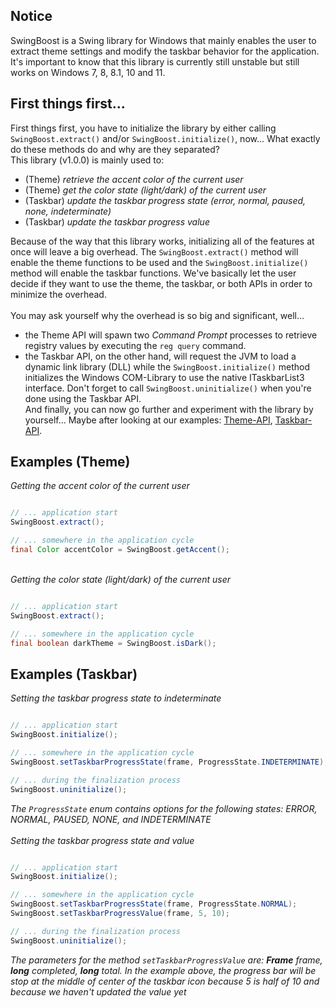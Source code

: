 Notice
---

SwingBoost is a Swing library for Windows that mainly enables the user to extract theme settings and modify the taskbar behavior for the application. 
It's important to know that this library is currently still unstable but still works on Windows 7, 8, 8.1, 10 and 11.

First things first...
---

First things first, you have to initialize the library by either calling `SwingBoost.extract()` and/or `SwingBoost.initialize()`, 
now... What exactly do these methods do and why are they separated?
\
This library (v1.0.0) is mainly used to: 
* (Theme) _retrieve the accent color of the current user_
* (Theme) _get the color state (light/dark) of the current user_
* (Taskbar) _update the taskbar progress state (error, normal, paused, none, indeterminate)_
* (Taskbar) _update the taskbar progress value_

Because of the way that this library works, initializing all of the features at once will leave a big overhead.
The `SwingBoost.extract()` method will enable the theme functions to be used and the `SwingBoost.initialize()` method will enable the taskbar functions.
We've basically let the user decide if they want to use the theme, the taskbar, or both APIs in order to minimize the overhead.
\
\
You may ask yourself why the overhead is so big and significant, well...
* the Theme API will spawn two *Command Prompt* processes to retrieve registry values by executing the `reg query` command.
* the Taskbar API, on the other hand, will request the JVM to load a dynamic link library (DLL) while the `SwingBoost.initialize()` method initializes the Windows COM-Library to use the native ITaskbarList3 interface.
Don't forget to call `SwingBoost.uninitialize()` when you're done using the Taskbar API.
\
And finally, you can now go further and experiment with the library by yourself... Maybe after looking at our examples: [Theme-API](#examples-theme), [Taskbar-API](#examples-taskbar).

Examples (Theme)
---

_*Getting the accent color of the current user*_
```java

// ... application start
SwingBoost.extract();

// ... somewhere in the application cycle
final Color accentColor = SwingBoost.getAccent();

```
\
_*Getting the color state (light/dark) of the current user*_
```java

// ... application start
SwingBoost.extract();

// ... somewhere in the application cycle
final boolean darkTheme = SwingBoost.isDark();

```

Examples (Taskbar)
---

_*Setting the taskbar progress state to indeterminate*_
```java

// ... application start
SwingBoost.initialize();

// ... somewhere in the application cycle
SwingBoost.setTaskbarProgressState(frame, ProgressState.INDETERMINATE);

// ... during the finalization process
SwingBoost.uninitialize();

```
_The `ProgressState` enum contains options for the following states: ERROR, NORMAL, PAUSED, NONE, and INDETERMINATE_
\
\
_*Setting the taskbar progress state and value*_
```java

// ... application start
SwingBoost.initialize();

// ... somewhere in the application cycle
SwingBoost.setTaskbarProgressState(frame, ProgressState.NORMAL);
SwingBoost.setTaskbarProgressValue(frame, 5, 10);

// ... during the finalization process
SwingBoost.uninitialize();

```
_The parameters for the method `setTaskbarProgressValue` are: **Frame** frame, **long** completed, **long** total. In the example above, the progress bar will be stop at the middle of center of the taskbar icon because 5 is half of 10 and because we haven't updated the value yet_
